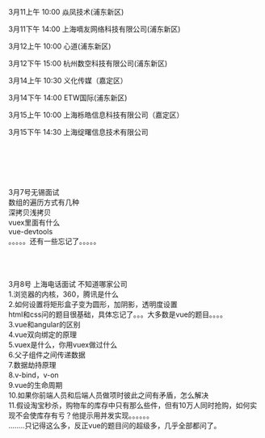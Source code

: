 3月11上午  10:00   焱凤技术(浦东新区)

3月11下午  14:00   上海嘀友网络科技有限公司(浦东新区)

3月12上午 10:00  心道(浦东新区)

3月12下午 15:00 杭州数空科技有限公司(浦东新区)

3月14上午 10:30  义化传媒（嘉定区）

3月14下午 14:00  ETW国际(浦东新区)

3月15上午 10:00 上海栎皓信息科技有限公司（嘉定区）

3月15下午 14:30 上海绽曙信息技术有限公司


<br/>
<br/>
<br/><br/><br/>
3月7号无锡面试<br/>
数组的遍历方式有几种<br/>
深拷贝浅拷贝<br/>
vuex里面有什么<br/>
vue-devtools<br/>
。。。。。还有一些忘记了。。。。。<br/>

<br/>
<br/>
<br/>


3月8号 上海电话面试 不知道哪家公司<br/>
1.浏览器的内核，360，腾讯是什么<br/>
2.如何设置将矩形盒子变为圆形，加阴影，透明度设置<br/>
html和css问的题目很基础，具体忘记了。。。大多数是vue的题目。。。。<br/>
3.vue和angular的区别<br/>
4.vue双向绑定的原理<br/>
5.vuex是什么，你用vuex做过什么<br/>
6.父子组件之间传递数据<br/>
7.数据劫持原理<br/>
8.v-bind，v-on<br/>
9.vue的生命周期<br/>
10.如果你前端人员和后端人员做项时彼此之间有矛盾，怎么解决<br/>
11.假设淘宝秒杀，购物车的库存中只有那么些件，但有10万人同时抢购，如何实现不会使库存有亏？他提示用并发实现。。。。。。<br/>
........只记得这么多，反正vue的题目问的超级多，几乎全部都问了。
